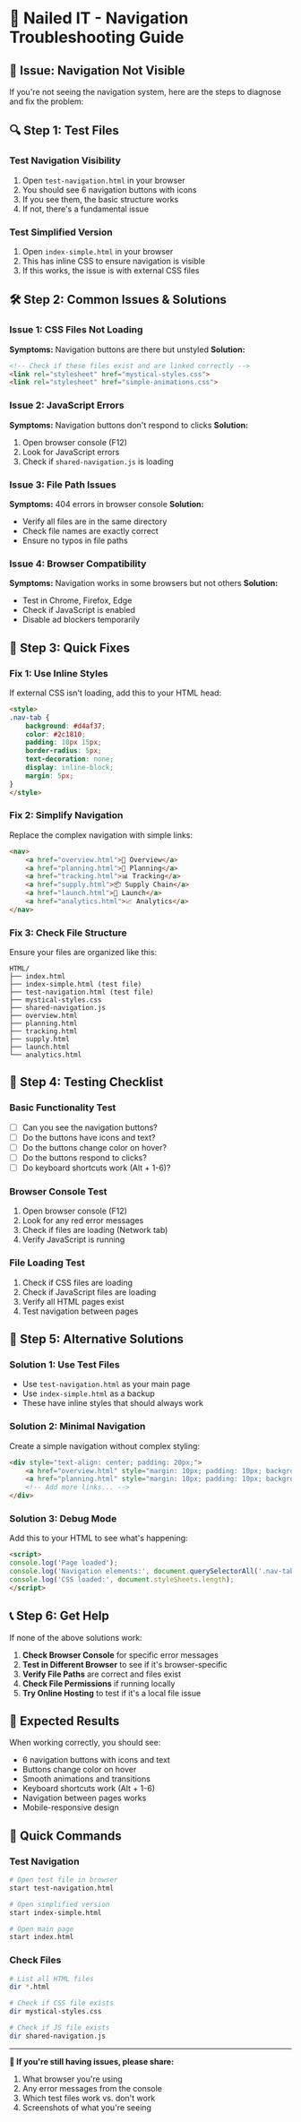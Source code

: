 # 🦋 Nailed IT - Navigation Troubleshooting Guide

## 🚨 Issue: Navigation Not Visible

If you're not seeing the navigation system, here are the steps to diagnose and fix the problem:

## 🔍 **Step 1: Test Files**

### **Test Navigation Visibility**
1. Open `test-navigation.html` in your browser
2. You should see 6 navigation buttons with icons
3. If you see them, the basic structure works
4. If not, there's a fundamental issue

### **Test Simplified Version**
1. Open `index-simple.html` in your browser
2. This has inline CSS to ensure navigation is visible
3. If this works, the issue is with external CSS files

## 🛠️ **Step 2: Common Issues & Solutions**

### **Issue 1: CSS Files Not Loading**
**Symptoms:** Navigation buttons are there but unstyled
**Solution:**
```html
<!-- Check if these files exist and are linked correctly -->
<link rel="stylesheet" href="mystical-styles.css">
<link rel="stylesheet" href="simple-animations.css">
```

### **Issue 2: JavaScript Errors**
**Symptoms:** Navigation buttons don't respond to clicks
**Solution:**
1. Open browser console (F12)
2. Look for JavaScript errors
3. Check if `shared-navigation.js` is loading

### **Issue 3: File Path Issues**
**Symptoms:** 404 errors in browser console
**Solution:**
- Verify all files are in the same directory
- Check file names are exactly correct
- Ensure no typos in file paths

### **Issue 4: Browser Compatibility**
**Symptoms:** Navigation works in some browsers but not others
**Solution:**
- Test in Chrome, Firefox, Edge
- Check if JavaScript is enabled
- Disable ad blockers temporarily

## 🔧 **Step 3: Quick Fixes**

### **Fix 1: Use Inline Styles**
If external CSS isn't loading, add this to your HTML head:
```html
<style>
.nav-tab {
    background: #d4af37;
    color: #2c1810;
    padding: 10px 15px;
    border-radius: 5px;
    text-decoration: none;
    display: inline-block;
    margin: 5px;
}
</style>
```

### **Fix 2: Simplify Navigation**
Replace the complex navigation with simple links:
```html
<nav>
    <a href="overview.html">🎨 Overview</a>
    <a href="planning.html">📸 Planning</a>
    <a href="tracking.html">📊 Tracking</a>
    <a href="supply.html">📦 Supply Chain</a>
    <a href="launch.html">🚀 Launch</a>
    <a href="analytics.html">📈 Analytics</a>
</nav>
```

### **Fix 3: Check File Structure**
Ensure your files are organized like this:
```
HTML/
├── index.html
├── index-simple.html (test file)
├── test-navigation.html (test file)
├── mystical-styles.css
├── shared-navigation.js
├── overview.html
├── planning.html
├── tracking.html
├── supply.html
├── launch.html
└── analytics.html
```

## 🧪 **Step 4: Testing Checklist**

### **Basic Functionality Test**
- [ ] Can you see the navigation buttons?
- [ ] Do the buttons have icons and text?
- [ ] Do the buttons change color on hover?
- [ ] Do the buttons respond to clicks?
- [ ] Do keyboard shortcuts work (Alt + 1-6)?

### **Browser Console Test**
1. Open browser console (F12)
2. Look for any red error messages
3. Check if files are loading (Network tab)
4. Verify JavaScript is running

### **File Loading Test**
1. Check if CSS files are loading
2. Check if JavaScript files are loading
3. Verify all HTML pages exist
4. Test navigation between pages

## 🚀 **Step 5: Alternative Solutions**

### **Solution 1: Use Test Files**
- Use `test-navigation.html` as your main page
- Use `index-simple.html` as a backup
- These have inline styles that should always work

### **Solution 2: Minimal Navigation**
Create a simple navigation without complex styling:
```html
<div style="text-align: center; padding: 20px;">
    <a href="overview.html" style="margin: 10px; padding: 10px; background: #d4af37; color: #2c1810; text-decoration: none; border-radius: 5px;">🎨 Overview</a>
    <a href="planning.html" style="margin: 10px; padding: 10px; background: #d4af37; color: #2c1810; text-decoration: none; border-radius: 5px;">📸 Planning</a>
    <!-- Add more links... -->
</div>
```

### **Solution 3: Debug Mode**
Add this to your HTML to see what's happening:
```html
<script>
console.log('Page loaded');
console.log('Navigation elements:', document.querySelectorAll('.nav-tab').length);
console.log('CSS loaded:', document.styleSheets.length);
</script>
```

## 📞 **Step 6: Get Help**

If none of the above solutions work:

1. **Check Browser Console** for specific error messages
2. **Test in Different Browser** to see if it's browser-specific
3. **Verify File Paths** are correct and files exist
4. **Check File Permissions** if running locally
5. **Try Online Hosting** to test if it's a local file issue

## 🎯 **Expected Results**

When working correctly, you should see:
- 6 navigation buttons with icons and text
- Buttons change color on hover
- Smooth animations and transitions
- Keyboard shortcuts work (Alt + 1-6)
- Navigation between pages works
- Mobile-responsive design

## 🔧 **Quick Commands**

### **Test Navigation**
```bash
# Open test file in browser
start test-navigation.html

# Open simplified version
start index-simple.html

# Open main page
start index.html
```

### **Check Files**
```bash
# List all HTML files
dir *.html

# Check if CSS file exists
dir mystical-styles.css

# Check if JS file exists
dir shared-navigation.js
```

---

**🦋 If you're still having issues, please share:**
1. What browser you're using
2. Any error messages from the console
3. Which test files work vs. don't work
4. Screenshots of what you're seeing
